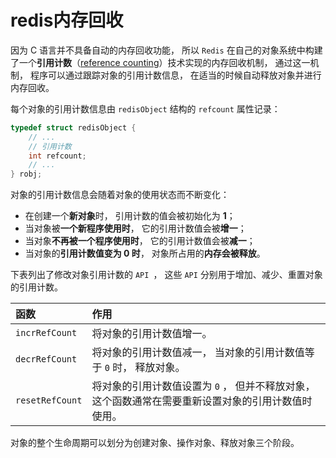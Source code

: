 # redis内存回收

因为 C 语言并不具备自动的内存回收功能， 所以 `Redis` 在自己的对象系统中构建了一个**引用计数**（[reference counting](http://en.wikipedia.org/wiki/Reference_counting)）技术实现的内存回收机制， 通过这一机制， 程序可以通过跟踪对象的引用计数信息， 在适当的时候自动释放对象并进行内存回收。

每个对象的引用计数信息由 `redisObject` 结构的 `refcount` 属性记录：

```c
typedef struct redisObject {
    // ...
    // 引用计数
    int refcount;
    // ...
} robj;
```

对象的引用计数信息会随着对象的使用状态而不断变化：

- 在创建一个**新对象**时， 引用计数的值会被初始化为 **1**；
- 当对象被**一个新程序使用时**， 它的引用计数值会被**增一**；
- 当对象**不再被一个程序使用时**， 它的引用计数值会被**减一**；
- 当对象的**引用计数值变为 0 时**， 对象所占用的**内存会被释放**。

下表列出了修改对象引用计数的 `API `， 这些 `API` 分别用于增加、减少、重置对象的引用计数。

| 函数            | 作用                                                         |
| :-------------- | :----------------------------------------------------------- |
| `incrRefCount`  | 将对象的引用计数值增一。                                     |
| `decrRefCount`  | 将对象的引用计数值减一， 当对象的引用计数值等于 `0` 时， 释放对象。 |
| `resetRefCount` | 将对象的引用计数值设置为 `0` ， 但并不释放对象， 这个函数通常在需要重新设置对象的引用计数值时使用。 |

对象的整个生命周期可以划分为创建对象、操作对象、释放对象三个阶段。